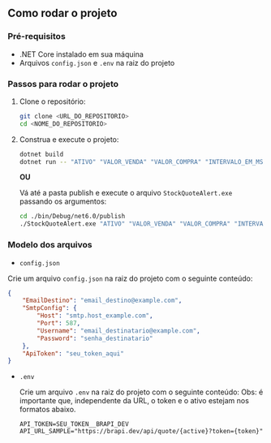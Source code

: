 ## Como rodar o projeto

### Pré-requisitos

- .NET Core instalado em sua máquina
- Arquivos `config.json` e `.env` na raiz do projeto

### Passos para rodar o projeto

1. Clone o repositório:

   ```sh
   git clone <URL_DO_REPOSITORIO>
   cd <NOME_DO_REPOSITORIO>
   ```

2. Construa e execute o projeto:

   ```sh
   dotnet build
   dotnet run -- "ATIVO" "VALOR_VENDA" "VALOR_COMPRA" "INTERVALO_EM_MS (opcional)"
   ```

   **OU**

   Vá até a pasta publish e execute o arquivo `StockQuoteAlert.exe` passando os argumentos:

   ```sh
   cd ./bin/Debug/net6.0/publish
   ./StockQuoteAlert.exe "ATIVO" "VALOR_VENDA" "VALOR_COMPRA" "INTERVALO_EM_MS (opcional)"
   ```

### Modelo dos arquivos

- `config.json`

Crie um arquivo `config.json` na raiz do projeto com o seguinte conteúdo:

```json
{
	"EmailDestino": "email_destino@example.com",
	"SmtpConfig": {
		"Host": "smtp.host_example.com",
		"Port": 587,
		"Username": "email_destinatario@example.com",
		"Password": "senha_destinatario"
	},
	"ApiToken": "seu_token_aqui"
}
```

- `.env`

  Crie um arquivo `.env` na raiz do projeto com o seguinte conteúdo:
  Obs: é importante que, independente da URL, o token e o ativo estejam nos formatos abaixo.

  `API_TOKEN=SEU_TOKEN__BRAPI_DEV`
  `API_URL_SAMPLE="https://brapi.dev/api/quote/{active}?token={token}"`
